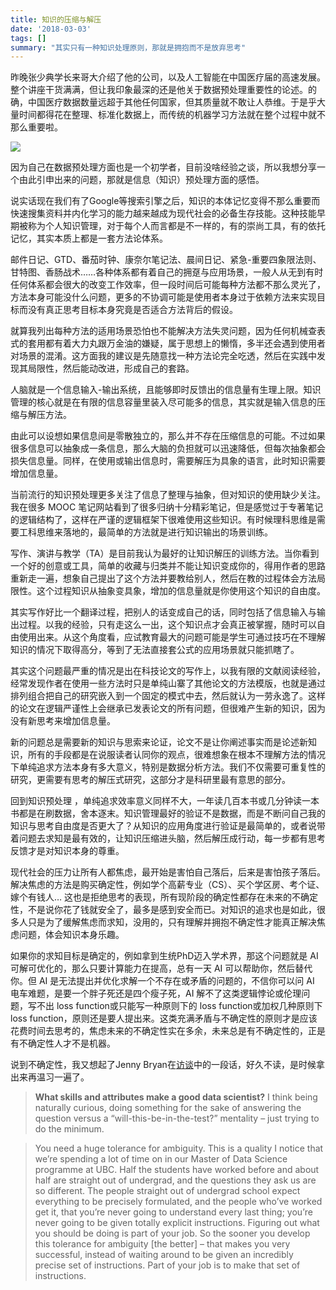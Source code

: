 ```yaml
---
title: 知识的压缩与解压
date: '2018-03-03'
tags: []
summary: "其实只有一种知识处理原则，那就是拥抱而不是放弃思考"
---
```



昨晚张少典学长来哥大介绍了他的公司，以及人工智能在中国医疗届的高速发展。整个讲座干货满满，但让我印象最深的还是他关于数据预处理重要性的论述。的确，中国医疗数据数量远超于其他任何国家，但其质量就不敢让人恭维。于是乎大量时间都得花在整理、标准化数据上，而传统的机器学习方法就在整个过程中就不那么重要啦。

![](https://lh3.googleusercontent.com/b33hrrHb0DmOlmR1iI66p_ArSosoq5zNOwVZndnd9e1BRYCeH7skWKzJPSwEbKjratqlhHQBgr6qYextFNHvxU8rwgyBsnk7eZV3sDs8YvX3N7VigKcKp7UVEvDFwuPg1bbOyq4GwzS46ikkLw1PYlN-Jv9O7Yr6BBkF3pzTxl9JiISI5EuhckE0oDIbinLD6nVNo6AEN8iCU1ANn1kKvnx0GwBDk93kio-r_x4XmfPPBbJs1cdU2KsMAiwLQFE-mLB5IhWnVdQSXK9aaI3kh3Xhma2W92zl5EtwZNOS2OPeqKrBymh9Ij96QP2958f4AiTOtYI6iOfyk7boXpUKWvqMY61r_x7mUxkXpHp0WGkxz6dTk0zgxNLM-WZveGrRa4ORPWqPa_f42SLzcHMSJ55xXhI7ppqcwysmLclEl-V9ZwF80mgQQyLBJRsSgglZ35lRHMPo4NE8WX4e-l5AGclKTCW22gMwEXepqBuDh-APt4l-NT0xgZggZ9HlS01TpdekohLVi0WpARG_jPSWcqyZaaFi3Ge_egQGnA3yQ32S4XfKrQLwDaiZ4Bi8SDH6Z0Zz6TapTMo1WyJPjv4bPLF3xQwabAZTUqJzH8OXdxKc-ATcJQK-mVH_C0Q98DyMDaJyKvnu61GkWCLbOnX0mqefA6JASg3o=w1142-h856-no)

因为自己在数据预处理方面也是一个初学者，目前没啥经验之谈，所以我想分享一个由此引申出来的问题，那就是信息（知识）预处理方面的感悟。

说实话现在我们有了Google等搜索引擎之后，知识的本体记忆变得不那么重要而快速搜集资料并内化学习的能力越来越成为现代社会的必备生存技能。这种技能早期被称为个人知识管理，对于每个人而言都是不一样的，有的崇尚工具，有的依托记忆，其实本质上都是一套方法论体系。

邮件日记、GTD、番茄时钟、康奈尔笔记法、晨间日记、紧急-重要四象限法则、甘特图、香肠战术……各种体系都有着自己的拥趸与应用场景，一般人从无到有时任何体系都会很大的改变工作效率，但一段时间后可能每种方法都不那么灵光了，方法本身可能没什么问题，更多的不协调可能是使用者本身过于依赖方法来实现目标而没有真正思考目标本身究竟是否适合方法背后的假设。

就算我列出每种方法的适用场景恐怕也不能解决方法失灵问题，因为任何机械查表式的套用都有着大力丸跟万金油的嫌疑，属于思想上的懒惰，多半还会遇到使用者对场景的混淆。这方面我的建议是先随意找一种方法论完全吃透，然后在实践中发现其局限性，然后能动改进，形成自己的套路。

人脑就是一个信息输入-输出系统，且能够即时反馈出的信息量有生理上限。知识管理的核心就是在有限的信息容量里装入尽可能多的信息，其实就是输入信息的压缩与解压方法。

由此可以设想如果信息间是零散独立的，那么并不存在压缩信息的可能。不过如果很多信息可以抽象成一条信息，那么大脑的负担就可以迅速降低，但每次抽象都会损失信息量。同样，在使用或输出信息时，需要解压为具象的语言，此时知识需要增加信息量。

当前流行的知识预处理更多关注了信息了整理与抽象，但对知识的使用缺少关注。我在很多 MOOC 笔记网站看到了很多归纳十分精彩笔记，但是感觉过于专著笔记的逻辑结构了，这样在严谨的逻辑框架下很难使用这些知识。有时候理科思维是需要工科思维来落地的，最简单的方法就是进行知识输出的场景训练。

写作、演讲与教学（TA）是目前我认为最好的让知识解压的训练方法。当你看到一个好的创意或工具，简单的收藏与归类并不能让知识变成你的，得用作者的思路重新走一遍，想象自己提出了这个方法并要教给别人，然后在教的过程体会方法局限性。这个过程知识从抽象变具象，增加的信息量就是你使用这个知识的自由度。

其实写作好比一个翻译过程，把别人的话变成自己的话，同时包括了信息输入与输出过程。以我的经验，只有走这么一出，这个知识点才会真正被掌握，随时可以自由使用出来。从这个角度看，应试教育最大的问题可能是学生可通过技巧在不理解知识的情况下取得高分，等到了无法直接套公式的应用场景就只能抓瞎了。

其实这个问题最严重的情况是出在科技论文的写作上，以我有限的文献阅读经验，经常发现作者在使用一些方法时只是单纯山寨了其他论文的方法模版，也就是通过排列组合把自己的研究嵌入到一个固定的模式中去，然后就认为一劳永逸了。这样的论文在逻辑严谨性上会继承已发表论文的所有问题，但很难产生新的知识，因为没有新思考来增加信息量。

新的问题总是需要新的知识与思索来论证，论文不是让你阐述事实而是论述新知识，所有的手段都是在说服读者认同你的观点，很难想象在根本不理解方法的情况下单纯追求方法本身有多大意义，特别是数据分析方法。我们不仅需要可重复性的研究，更需要有思考的解压式研究，这部分才是科研里最有意思的部分。

回到知识预处理 ，单纯追求效率意义同样不大，一年读几百本书或几分钟读一本书都是在刷数据，舍本逐末。知识管理最好的验证不是数据，而是不断问自己我的知识与思考自由度是否更大了？从知识的应用角度进行验证是最简单的，或者说带着问题去求知是最有效的，让知识压缩进头脑，然后解压成行动，每一步都有思考反馈才是对知识本身的尊重。

现代社会的压力让所有人都焦虑，最开始是害怕自己落后，后来是害怕孩子落后。解决焦虑的方法是购买确定性，例如学个高薪专业（CS）、买个学区房、考个证、嫁个有钱人… 这也是拒绝思考的表现，所有现阶段的确定性都存在未来的不确定性，不是说你花了钱就安全了，最多是感到安全而已。对知识的追求也是如此，很多人只是为了缓解焦虑而求知，没用的，只有理解并拥抱不确定性才能真正解决焦虑问题，体会知识本身乐趣。

如果你的求知目标是确定的，例如拿到生统PhD迈入学术界，那这个问题就是 AI 可解可优化的，那么只要计算能力在提高，总有一天 AI 可以帮助你，然后替代你。但 AI 是无法提出并优化求解一个不存在或矛盾的问题的，不信你可以问 AI 电车难题，是要一个胖子死还是四个瘦子死，AI 解不了这类逻辑悖论或伦理问题，写不出 loss function或只能写一种原则下的 loss function或加权几种原则下 loss function，原则还是要人提出来。这类充满矛盾与不确定性的原则才是应该花费时间去思考的，焦虑未来的不确定性实在多余，未来总是有不确定性的，正是有不确定性人才不是机器。

说到不确定性，我又想起了Jenny Bryan在[访谈](https://www.statschat.org.nz/2017/12/15/jenny-bryan-you-need-a-huge-tolerance-for-ambiguity/)中的一段话，好久不读，是时候拿出来再温习一遍了。

> **What skills and attributes make a good data scientist?** I think being naturally curious, doing something for the sake of answering the question versus a “will-this-be-in-the-test?” mentality – just trying to do the minimum.

> You need a huge tolerance for ambiguity. This is a quality I notice that we’re spending a lot of time on in our Master of Data Science programme at UBC. Half the students have worked before and about half are straight out of undergrad, and the questions they ask us are so different. The people straight out of undergrad school expect everything to be precisely formulated, and the people who’ve worked get it, that you’re never going to understand every last thing; you’re never going to be given totally explicit instructions. Figuring out what you should be doing is part of your job. So the sooner you develop this tolerance for ambiguity [the better] – that makes you very successful, instead of waiting around to be given an incredibly precise set of instructions. Part of your job is to make that set of instructions.

